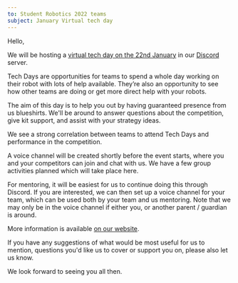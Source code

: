 ```yaml
---
to: Student Robotics 2022 teams
subject: January Virtual tech day
---
```


Hello,

We will be hosting a [virtual tech day on the 22nd January][event-link] in our [Discord](https://studentrobotics.org/docs/team_admin/discord) server.

Tech Days are opportunities for teams to spend a whole day working on their
robot with lots of help available. They’re also an opportunity to see how other
teams are doing or get more direct help with your robots.

The aim of this day is to help you out by having guaranteed presence from us blueshirts. We'll be around to answer questions about the competition, give kit support, and assist with your strategy ideas.

We see a strong correlation between teams to attend Tech Days and performance in the competition.

A voice channel will be created shortly before the event starts, where you and your competitors can join and chat with us. We have a few group activities planned which will take place here.

For mentoring, it will be easiest for us to continue doing this through Discord. If you are interested, we can then set up a voice channel for your team, which can be used both by your team and us mentoring. Note that we may only be in the voice channel if either you, or another parent / guardian is around.

More information is available [on our website][event-link].

If you have any suggestions of what would be most useful for us to mention, questions you'd like us to cover or support you on, please also let us know.

We look forward to seeing you all then.

[event-link]: https://studentrobotics.org/events/sr2022/virtual-tech-day-january/
